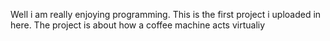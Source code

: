 Well i am really enjoying programming.
This is the first project i uploaded in here.
The project is about how a coffee machine acts virtualiy

